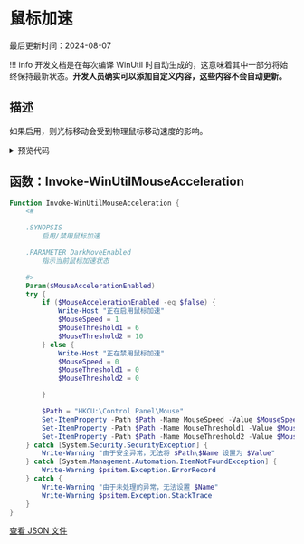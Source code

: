 # 鼠标加速

最后更新时间：2024-08-07


!!! info
     开发文档是在每次编译 WinUtil 时自动生成的，这意味着其中一部分将始终保持最新状态。**开发人员确实可以添加自定义内容，这些内容不会自动更新。**
## 描述

如果启用，则光标移动会受到物理鼠标移动速度的影响。

<!-- BEGIN CUSTOM CONTENT -->

<!-- END CUSTOM CONTENT -->

<details>
<summary>预览代码</summary>

```json
{
  "Content": "Mouse Acceleration",
  "Description": "If Enabled then Cursor movement is affected by the speed of your physical mouse movements.",
  "category": "Customize Preferences",
  "panel": "2",
  "Order": "a107_",
  "Type": "Toggle",
  "link": "https://christitustech.github.io/winutil/dev/tweaks/Customize-Preferences/MouseAcceleration"
}
```

</details>

## 函数：Invoke-WinUtilMouseAcceleration

```powershell
Function Invoke-WinUtilMouseAcceleration {
    <#

    .SYNOPSIS
        启用/禁用鼠标加速

    .PARAMETER DarkMoveEnabled
        指示当前鼠标加速状态

    #>
    Param($MouseAccelerationEnabled)
    try {
        if ($MouseAccelerationEnabled -eq $false) {
            Write-Host "正在启用鼠标加速"
            $MouseSpeed = 1
            $MouseThreshold1 = 6
            $MouseThreshold2 = 10
        } else {
            Write-Host "正在禁用鼠标加速"
            $MouseSpeed = 0
            $MouseThreshold1 = 0
            $MouseThreshold2 = 0

        }

        $Path = "HKCU:\Control Panel\Mouse"
        Set-ItemProperty -Path $Path -Name MouseSpeed -Value $MouseSpeed
        Set-ItemProperty -Path $Path -Name MouseThreshold1 -Value $MouseThreshold1
        Set-ItemProperty -Path $Path -Name MouseThreshold2 -Value $MouseThreshold2
    } catch [System.Security.SecurityException] {
        Write-Warning "由于安全异常，无法将 $Path\$Name 设置为 $Value"
    } catch [System.Management.Automation.ItemNotFoundException] {
        Write-Warning $psitem.Exception.ErrorRecord
    } catch {
        Write-Warning "由于未处理的异常，无法设置 $Name"
        Write-Warning $psitem.Exception.StackTrace
    }
}

```


<!-- BEGIN SECOND CUSTOM CONTENT -->

<!-- END SECOND CUSTOM CONTENT -->


[查看 JSON 文件](https://github.com/ChrisTitusTech/winutil/tree/main/config/tweaks.json)
